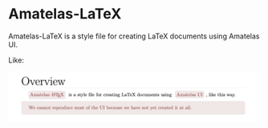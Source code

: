  # Amatelas-LaTeX
 
 Amatelas-LaTeX is a style file for creating LaTeX documents using Amatelas UI. 

 Like:

![demo](/demo.png)
